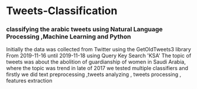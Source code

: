 # Tweets-Classification
### classifying the arabic tweets using Natural Language Processing ,Machine Learning and Python
Initially the data was collected from Twitter using the GetOldTweets3 library
From 2019-11-16 until 2019-11-18 using Query Key Search 'KSA'
The topic of tweets was about the abolition of guardianship of women in Saudi Arabia, where the topic was trend in late of 2017
we tested multiple classifiers and firstly we did text preprocessing ,tweets analyzing , tweets processing , features extraction 
